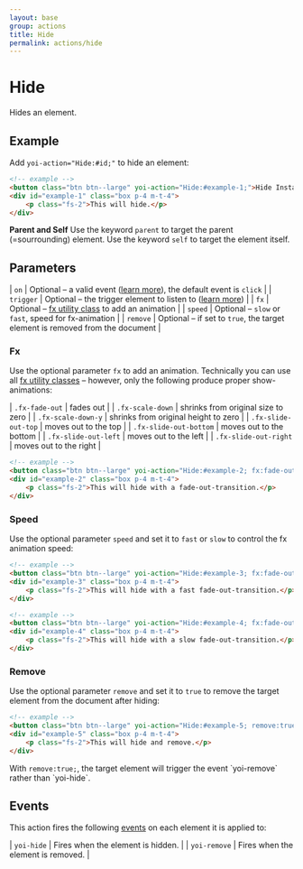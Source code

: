 ```yaml
---
layout: base
group: actions
title: Hide
permalink: actions/hide
---
```


# Hide

<p class="intro">Hides an element.</p>

## Example

Add `yoi-action="Hide:#id;"` to hide an element:

```html
<!-- example -->
<button class="btn btn--large" yoi-action="Hide:#example-1;">Hide Instantly</button>
<div id="example-1" class="box p-4 m-t-4">
    <p class="fs-2">This will hide.</p>
</div>
```

<p class="hint hint--primary"><b>Parent and Self</b> Use the keyword <code>parent</code> to target the parent (=sourrounding) element. Use the keyword <code>self</code> to target the element itself.</p>

## Parameters

| `on`      | Optional – a valid event ([learn more](actions/index.html#the-on-parameter)), the default event is `click` |
| `trigger` | Optional – the trigger element to listen to ([learn more](actions/index.html#the-trigger-parameter))       |
| `fx`      | Optional – [fx utility class](utilities/fx.html) to add an animation                                       |
| `speed`   | Optional – `slow` or `fast`, speed for fx-animation                                                        |
| `remove`  | Optional – if set to `true`, the target element is removed from the document                               |

### Fx

Use the optional parameter `fx` to add an animation. Technically you can use all [fx utility classes](utilities/fx.html) – however, only the following produce proper show-animations:

| `.fx-fade-out`         | fades out                            |
| `.fx-scale-down`       | shrinks from original size to zero   |
| `.fx-scale-down-y`     | shrinks from original height to zero |
| `.fx-slide-out-top`    | moves out to the top                 |
| `.fx-slide-out-bottom` | moves out to the bottom              |
| `.fx-slide-out-left`   | moves out to the left                |
| `.fx-slide-out-right`  | moves out to the right               |

```html
<!-- example -->
<button class="btn btn--large" yoi-action="Hide:#example-2; fx:fade-out;">Hide with Fx</button>
<div id="example-2" class="box p-4 m-t-4">
    <p class="fs-2">This will hide with a fade-out-transition.</p>
</div>
```

### Speed

Use the optional parameter `speed` and set it to `fast` or `slow` to control the fx animation speed:

```html
<!-- example -->
<button class="btn btn--large" yoi-action="Hide:#example-3; fx:fade-out; speed:fast;">Hide Fast</button>
<div id="example-3" class="box p-4 m-t-4">
    <p class="fs-2">This will hide with a fast fade-out-transition.</p>
</div>
```

```html
<!-- example -->
<button class="btn btn--large" yoi-action="Hide:#example-4; fx:fade-out; speed:slow;">Hide Slowly</button>
<div id="example-4" class="box p-4 m-t-4">
    <p class="fs-2">This will hide with a slow fade-out-transition.</p>
</div>
```

### Remove

Use the optional parameter `remove` and set it to `true` to remove the target element from the document after hiding:

```html
<!-- example -->
<button class="btn btn--large" yoi-action="Hide:#example-5; remove:true;">Hide & Remove</button>
<div id="example-5" class="box p-4 m-t-4">
    <p class="fs-2">This will hide and remove.</p>
</div>
```

<p class="hint hint--primary">With <code>remove:true;</code>, the target element will trigger the event `yoi-remove` rather than `yoi-hide`.</p>

## Events

This action fires the following [events](/glossary) on each element it is applied to:

| `yoi-hide`   | Fires when the element is hidden.  |
| `yoi-remove` | Fires when the element is removed. |